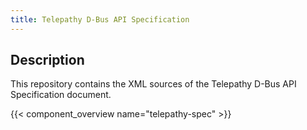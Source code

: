 ```yaml
---
title: Telepathy D-Bus API Specification
---
```


## Description

This repository contains the XML sources of the Telepathy D-Bus API Specification document.

{{< component_overview name="telepathy-spec" >}}
